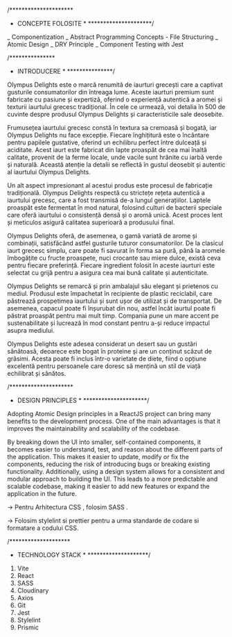 /*********************
 * CONCEPTE FOLOSITE *
 *********************/

_ Componentization
_ Abstract Programming Concepts - File Structuring
_ Atomic Design
_ DRY Principle
_ Component Testing with Jest
 
/***************
 * INTRODUCERE *
 ***************/

Olympus Delights este o marcă renumită de iaurturi grecești care a captivat gusturile consumatorilor din întreaga lume. Aceste iaurturi premium sunt fabricate cu pasiune și expertiză, oferind o experiență autentică a aromei și texturii iaurtului grecesc tradițional. În cele ce urmează, voi detalia în 500 de cuvinte despre produsul Olympus Delights și caracteristicile sale deosebite.

Frumusețea iaurtului grecesc constă în textura sa cremoasă și bogată, iar Olympus Delights nu face excepție. Fiecare înghițitură este o încântare pentru papilele gustative, oferind un echilibru perfect între dulceață și aciditate. Acest iaurt este fabricat din lapte proaspăt de cea mai înaltă calitate, provenit de la ferme locale, unde vacile sunt hrănite cu iarbă verde și naturală. Această atenție la detalii se reflectă în gustul deosebit și autentic al iaurtului Olympus Delights.

Un alt aspect impresionant al acestui produs este procesul de fabricație tradițională. Olympus Delights respectă cu strictețe rețeta autentică a iaurtului grecesc, care a fost transmisă de-a lungul generațiilor. Laptele proaspăt este fermentat în mod natural, folosind culturi de bacterii speciale care oferă iaurtului o consistență densă și o aromă unică. Acest proces lent și meticulos asigură calitatea superioară a produsului final.

Olympus Delights oferă, de asemenea, o gamă variată de arome și combinații, satisfăcând astfel gusturile tuturor consumatorilor. De la clasicul iaurt grecesc simplu, care poate fi savurat în forma sa pură, până la aromele îmbogățite cu fructe proaspete, nuci crocante sau miere dulce, există ceva pentru fiecare preferință. Fiecare ingredient folosit în aceste iaurturi este selectat cu grijă pentru a asigura cea mai bună calitate și autenticitate.

Olympus Delights se remarcă și prin ambalajul său elegant și prietenos cu mediul. Produsul este împachetat în recipiente de plastic reciclabil, care păstrează prospetimea iaurtului și sunt ușor de utilizat și de transportat. De asemenea, capacul poate fi înșurubat din nou, astfel încât iaurtul poate fi păstrat proaspăt pentru mai mult timp. Compania pune un mare accent pe sustenabilitate și lucrează în mod constant pentru a-și reduce impactul asupra mediului.

Olympus Delights este adesea considerat un desert sau un gustări sănătoasă, deoarece este bogat în proteine și are un conținut scăzut de grăsimi. Acesta poate fi inclus într-o varietate de diete, fiind o opțiune excelentă pentru persoanele care doresc să mențină un stil de viață echilibrat și sănătos.

/*********************
 * DESIGN PRINCIPLES *
 *********************/

Adopting Atomic Design principles in a ReactJS project can bring many benefits to the development process. One of the main advantages is that it improves the maintainability and scalability of the codebase.

By breaking down the UI into smaller, self-contained components, it becomes easier to understand, test, and reason about the different parts of the application. This makes it easier to update, modify or fix the components, reducing the risk of introducing bugs or breaking existing functionality. Additionally, using a design system allows for a consistent and modular approach to building the UI. This leads to a more predictable and scalable codebase, making it easier to add new features or expand the application in the future.

-> Pentru Arhitectura CSS , folosim SASS . 

-> Folosim stylelint si prettier pentru a urma standarde de codare si formatare a codului CSS. 


/********************
 * TECHNOLOGY STACK *
 ********************/


 1. Vite
 2. React
 3. SASS
 4. Cloudinary
 5. Axios
 6. Git 
 7. Jest
 8. Stylelint
 9. Prismic


